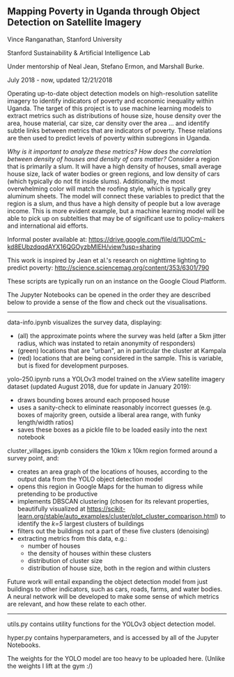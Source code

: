 ## Mapping Poverty in Uganda through Object Detection on Satellite Imagery

Vince Ranganathan, Stanford University

Stanford Sustainability & Artificial Intelligence Lab

Under mentorship of Neal Jean, Stefano Ermon, and Marshall Burke.

July 2018 - now, updated 12/21/2018


Operating up-to-date object detection models on high-resolution satellite imagery to identify indicators of poverty and economic inequality within Uganda. The target of this project is to use machine learning models to extract metrics such as distributions of house size, house density over the area, house material, car size, car density over the area ... and identify subtle links between metrics that are indicators of poverty. These relations are then used to predict levels of poverty within subregions in Uganda.

_Why is it important to analyze these metrics? How does the correlation between density of houses and density of cars matter?_ Consider a region that is primarily a slum. It will have a high density of houses, small average house size, lack of water bodies or green regions, and low density of cars (which typically do not fit inside slums). Additionally, the most overwhelming color will match the roofing style, which is typically grey aluminum sheets. The model will connect these variables to predict that the region is a slum, and thus have a high density of people but a low average income. This is more evident example, but a machine learning model will be able to pick up on subtelties that may be of significant use to policy-makers and international aid efforts.

Informal poster available at: https://drive.google.com/file/d/1UOCmL-kd8EUbzdqqdAYX16QGOyzbMIEH/view?usp=sharing

This work is inspired by Jean et al.'s research on nighttime lighting to predict poverty: http://science.sciencemag.org/content/353/6301/790

These scripts are typically run on an instance on the Google Cloud Platform.

The Jupyter Notebooks can be opened in the order they are described below to provide a sense of the flow and check out the visualisations.

-----------------------------------------------------------------------------------------------------------------------

data-info.ipynb visualizes the survey data, displaying:
- (all) the approximate points where the survey was held (after a 5km jitter radius, which was instated to retain anonymity of responders)
- (green) locations that are "urban", an in particular the cluster at Kampala
- (red) locations that are being considered in the sample. This is variable, but is fixed for development purposes.

yolo-250.ipynb runs a YOLOv3 model trained on the xView satellite imagery dataset (updated August 2018, due for update in January 2019):
- draws bounding boxes around each proposed house
- uses a sanity-check to eliminate reasonably incorrect guesses (e.g. boxes of majority green, outside a liberal area range, with funky length/width ratios)
- saves these boxes as a pickle file to be loaded easily into the next notebook

cluster_villages.ipynb considers the 10km x 10km region formed around a survey point, and:
- creates an area graph of the locations of houses, according to the output data from the YOLO object detection model
- opens this region in Google Maps for the human to digress while pretending to be productive
- implements DBSCAN clustering (chosen for its relevant properties, beautifully visualized at https://scikit-learn.org/stable/auto_examples/cluster/plot_cluster_comparison.html) to identify the _k=5_ largest clusters of buildings
- filters out the buildings not a part of these five clusters (denoising)
- extracting metrics from this data, e.g.:
  - number of houses
  - the density of houses within these clusters
  - distribution of cluster size
  - distribution of house size, both in the region and within clusters

Future work will entail expanding the object detection model from just buildings to other indicators, such as cars, roads, farms, and water bodies. A neural network will be developed to make some sense of which metrics are relevant, and how these relate to each other.

-----------------------------------------------------------------------------------------------------------------------

utils.py contains utility functions for the YOLOv3 object detection model.

hyper.py contains hyperparameters, and is accessed by all of the Jupyter Notebooks.

The weights for the YOLO model are too heavy to be uploaded here. (Unlike the weights I lift at the gym :/)
